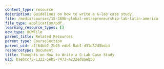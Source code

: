 ```yaml
---
content_type: resource
description: Guidelines on how to write a G-lab case study.
file: /media/courses/15-389b-global-entrepreneurship-lab-latin-america-the-middle-east-and-africa-fall-2010/baebcc7513225eb57473a232ed8aeb50_MIT15_389BF10_rescasestudy.pdf
file_type: application/pdf
learning_resource_types: []
ocw_type: OCWFile
parent_title: Related Resources
parent_type: CourseSection
parent_uid: a1f64bb2-2b45-edb6-8ab1-d31d3243bda4
resourcetype: Document
title: Thoughts on How to Write a G-Lab Case Study
uid: baebcc75-1322-5eb5-7473-a232ed8aeb50
---
```

